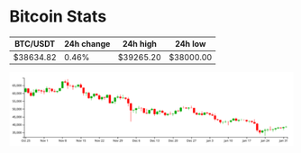 # Bitcoin Stats

BTC/USDT|24h change|24h high|24h low|
|---|---|---|---|
|$38634.82|0.46%|$39265.20|$38000.00|

<img src="./chart.svg">
